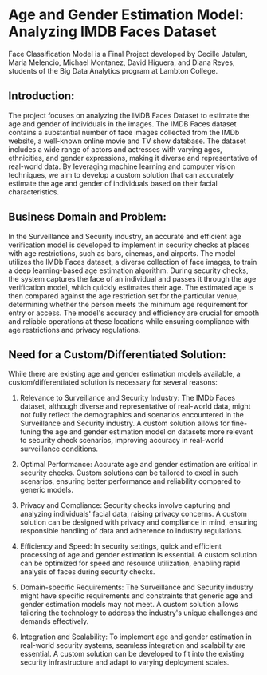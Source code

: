 # Age and Gender Estimation Model: Analyzing IMDB Faces Dataset
Face Classification Model is a Final Project developed by Cecille Jatulan, Maria Melencio, Michael Montanez, David Higuera, and Diana Reyes, students of the Big Data Analytics program at Lambton College.

## Introduction:
The project focuses on analyzing the IMDB Faces Dataset to estimate the age and gender of individuals in the images. The IMDB Faces dataset contains a substantial number of face images collected from the IMDb website, a well-known online movie and TV show database. The dataset includes a wide range of actors and actresses with varying ages, ethnicities, and gender expressions, making it diverse and representative of real-world data. By leveraging machine learning and computer vision techniques, we aim to develop a custom solution that can accurately estimate the age and gender of individuals based on their facial characteristics.

## Business Domain and Problem:
In the Surveillance and Security industry, an accurate and efficient age verification model is developed to implement in security checks at places with age restrictions, such as bars, cinemas, and airports. The model utilizes the IMDb Faces dataset, a diverse collection of face images, to train a deep learning-based age estimation algorithm. During security checks, the system captures the face of an individual and passes it through the age verification model, which quickly estimates their age. The estimated age is then compared against the age restriction set for the particular venue, determining whether the person meets the minimum age requirement for entry or access. The model's accuracy and efficiency are crucial for smooth and reliable operations at these locations while ensuring compliance with age restrictions and privacy regulations.

## Need for a Custom/Differentiated Solution:
While there are existing age and gender estimation models available, a custom/differentiated solution is necessary for several reasons:

1. Relevance to Surveillance and Security Industry: The IMDb Faces dataset, although diverse and representative of real-world data, might not fully reflect the demographics and scenarios encountered in the Surveillance and Security industry. A custom solution allows for fine-tuning the age and gender estimation model on datasets more relevant to security check scenarios, improving accuracy in real-world surveillance conditions.

2. Optimal Performance: Accurate age and gender estimation are critical in security checks. Custom solutions can be tailored to excel in such scenarios, ensuring better performance and reliability compared to generic models.

3. Privacy and Compliance: Security checks involve capturing and analyzing individuals' facial data, raising privacy concerns. A custom solution can be designed with privacy and compliance in mind, ensuring responsible handling of data and adherence to industry regulations.

4. Efficiency and Speed: In security settings, quick and efficient processing of age and gender estimation is essential. A custom solution can be optimized for speed and resource utilization, enabling rapid analysis of faces during security checks.

5. Domain-specific Requirements: The Surveillance and Security industry might have specific requirements and constraints that generic age and gender estimation models may not meet. A custom solution allows tailoring the technology to address the industry's unique challenges and demands effectively.

6. Integration and Scalability: To implement age and gender estimation in real-world security systems, seamless integration and scalability are essential. A custom solution can be developed to fit into the existing security infrastructure and adapt to varying deployment scales.
